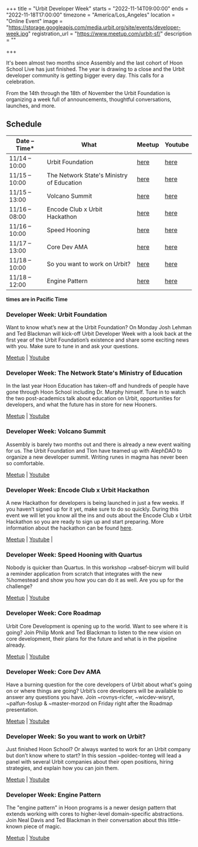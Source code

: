 +++
title = "Urbit Developer Week"
starts = "2022-11-14T09:00:00"
ends = "2022-11-18T17:00:00"
timezone = "America/Los_Angeles"
location = "Online Event"
image = "https://storage.googleapis.com/media.urbit.org/site/events/developer-week.jpg"
registration_url = "https://www.meetup.com/urbit-sf/"
description = ""

+++

It's been almost two months since Assembly and the last cohort of Hoon School Live has just finished. The year is drawing to a close and the Urbit developer community is getting bigger every day. This calls for a celebration.

From the 14th through the 18th of November the Urbit Foundation is organizing a week full of announcements, thoughtful conversations, launches, and more.

## Schedule
| Date – Time*   | What                          | Meetup                                                    | Youtube                                              |
|---------------|-------------------------------|-----------------------------------------------------------|------------------------------------------------------|
| 11/14 – 10:00 | Urbit Foundation              | [here](https://www.meetup.com/urbit-sf/events/289623363/) | [here](https://www.youtube.com/watch?v=xCxHvkS9o8g ) |
| 11/15 – 10:00 | The Network State's Ministry of Education| [here](https://www.meetup.com/urbit-sf/events/289629398/) | [here](https://www.youtube.com/watch?v=dTpw2DG6WBc)  |
| 11/15 – 13:00 | Volcano Summit                | [here](https://www.meetup.com/urbit-sf/events/289629419/) | [here](https://www.youtube.com/watch?v=ckFsPr-DXNE)  |
| 11/16 – 08:00 | Encode Club x Urbit Hackathon | [here](https://www.meetup.com/urbit-sf/events/289646836)  | [here](https://www.youtube.com/watch?v=Mn_kGE9Ndbw)  |
| 11/16 – 10:00 | Speed Hooning                 | [here](https://www.meetup.com/urbit-sf/events/289629435/) | [here](https://www.youtube.com/watch?v=eRz3s9dQZe8)  |
| 11/17 – 13:00 | Core Dev AMA                  | [here](https://www.meetup.com/urbit-sf/events/289629467/) | [here](https://www.youtube.com/watch?v=SI_B7H8tSRE)  |
| 11/18 – 10:00 | So you want to work on Urbit? | [here](https://www.meetup.com/urbit-sf/events/289629483/) | [here](https://www.youtube.com/watch?v=j96Gb6dXaNs)  |
| 11/18 – 12:00 | Engine Pattern                | [here](https://www.meetup.com/urbit-sf/events/289629506/) | [here](https://www.youtube.com/watch?v=T4VyW72zX0w)  |

**times are in Pacific Time**

### Developer Week: Urbit Foundation
Want to know what’s new at the Urbit Foundation? On Monday Josh Lehman and Ted Blackman will kick-off Urbit Developer Week with a look back at the first year of the Urbit Foundation’s existence and share some exciting news with you. Make sure to tune in and ask your questions.

[Meetup](https://www.meetup.com/urbit-sf/events/289623363/) | [Youtube](https://www.youtube.com/watch?v=xCxHvkS9o8g )

### Developer Week: The Network State's Ministry of Education
In the last year Hoon Education has taken-off and hundreds of people have gone through Hoon School including Dr. Murphy himself. Tune in to watch the two post-academics talk about education on Urbit, opportunities for developers, and what the future has in store for new Hooners.

[Meetup](https://www.meetup.com/urbit-sf/events/289629398/) | [Youtube](https://www.youtube.com/watch?v=dTpw2DG6WBc)  

### Developer Week: Volcano Summit
Assembly is barely two months out and there is already a new event waiting for us. The Urbit Foundation and Tlon have teamed up with AlephDAO to organize a new developer summit. Writing runes in magma has never been so comfortable.

[Meetup](https://www.meetup.com/urbit-sf/events/289629419/) | [Youtube](https://www.youtube.com/watch?v=ckFsPr-DXNE)

### Developer Week: Encode Club x Urbit Hackathon
A new Hackathon for developers is being launched in just a few weeks. If you haven’t signed up for it yet, make sure to do so quickly. During this event we will let you know all the ins and outs about the Encode Club x Urbit Hackathon so you are ready to sign up and start preparing. More information about the hackathon can be found [here](https://www.encode.club/urbit-hackathon).

[Meetup](https://www.meetup.com/urbit-sf/events/289646836)  | [Youtube](https://www.youtube.com/watch?v=Mn_kGE9Ndbw)  |

### Developer Week: Speed Hooning with Quartus
Nobody is quicker than Quartus. In this workshop ~rabsef-bicrym will build a reminder application from scratch that integrates with the new %homestead and show you how you can do it as well. Are you up for the challenge?

[Meetup](https://www.meetup.com/urbit-sf/events/289629435/) | [Youtube](https://www.youtube.com/watch?v=eRz3s9dQZe8)

### Developer Week: Core Roadmap
Urbit Core Development is opening up to the world. Want to see where it is going? Join Philip Monk and Ted Blackman to listen to the new vision on core development, their plans for the future and what is in the pipeline already.

[Meetup](https://www.meetup.com/urbit-sf/events/289629450/) | [Youtube](https://www.youtube.com/watch?v=BJaRloyA02Y)

### Developer Week: Core Dev AMA
Have a burning question for the core developers of Urbit about what's going on or where things are going? Urbit’s core developers will be available to answer any questions you have. Join ~rovnys-ricfer, ~wicdev-wisryt, ~palfun-foslup & ~master-morzod on Friday right after the Roadmap presentation.  

[Meetup](https://www.meetup.com/urbit-sf/events/289629467/) | [Youtube](https://www.youtube.com/watch?v=SI_B7H8tSRE)

### Developer Week: So you want to work on Urbit?
Just finished Hoon School? Or always wanted to work for an Urbit company but don’t know where to start? In this session ~poldec-tonteg will lead a panel with several Urbit companies about their open positions, hiring strategies, and explain how you can join them.

[Meetup](https://www.meetup.com/urbit-sf/events/289629483/) | [Youtube](https://www.youtube.com/watch?v=j96Gb6dXaNs)

### Developer Week: Engine Pattern
The "engine pattern" in Hoon programs is a newer design pattern that extends working with cores to higher-level domain-specific abstractions. Join Neal Davis and Ted Blackman in their conversation about this little-known piece of magic.

[Meetup](https://www.meetup.com/urbit-sf/events/289629506/) | [Youtube](https://www.youtube.com/watch?v=T4VyW72zX0w)
